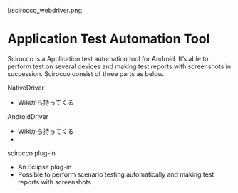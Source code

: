!/scirocco_webdriver.png
 
# Application Test Automation Tool
 
Scirocco is a Application test automation tool for Android. It’s able to
perform test on several devices and making test reports with screenshots
in succession. Scirocco consist of three parts as below.
 
NativeDriver
 
* Wikiから持ってくる
 
AndroidDriver
 
* Wikiから持ってくる
* 
 
scirocco plug-in
 
* An Eclipse plug-in
* Possible to perform scenario testing automatically and making test
reports with screenshots
